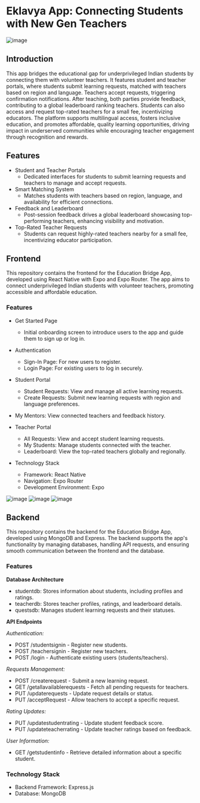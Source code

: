 # Eklavya App: Connecting Students with New Gen Teachers

![image](https://github.com/user-attachments/assets/722c7bb7-93d2-4274-9a4a-25a72053aac6)



## Introduction 
This app bridges the educational gap for underprivileged Indian students by connecting them with volunteer teachers. It features student and teacher portals, where students submit learning requests, matched with teachers based on region and language. Teachers accept requests, triggering confirmation notifications. After teaching, both parties provide feedback, contributing to a global leaderboard ranking teachers. Students can also access and request top-rated teachers for a small fee, incentivizing educators. The platform supports multilingual access, fosters inclusive education, and promotes affordable, quality learning opportunities, driving impact in underserved communities while encouraging teacher engagement through recognition and rewards.

## Features
- Student and Teacher Portals
  - Dedicated interfaces for students to submit learning requests and teachers to manage and accept requests.
- Smart Matching System
  - Matches students with teachers based on region, language, and availability for efficient connections.
- Feedback and Leaderboard
  - Post-session feedback drives a global leaderboard showcasing top-performing teachers, enhancing visibility and motivation.
- Top-Rated Teacher Requests
  - Students can request highly-rated teachers nearby for a small fee, incentivizing educator participation.
 
## Frontend

This repository contains the frontend for the Education Bridge App, developed using React Native with Expo and Expo Router. The app aims to connect underprivileged Indian students with volunteer teachers, promoting accessible and affordable education.

### Features
- Get Started Page
  - Initial onboarding screen to introduce users to the app and guide them to sign up or log in.

- Authentication
  - Sign-In Page: For new users to register.
  - Login Page: For existing users to log in securely.

- Student Portal
  - Student Requests: View and manage all active learning requests.
  - Create Requests: Submit new learning requests with region and language preferences.

- My Mentors: View connected teachers and feedback history.

- Teacher Portal
  - All Requests: View and accept student learning requests.
  - My Students: Manage students connected with the teacher.
  - Leaderboard: View the top-rated teachers globally and regionally.

- Technology Stack
  - Framework: React Native
  - Navigation: Expo Router
  - Development Environment: Expo


![image](https://github.com/user-attachments/assets/47af25b9-a6d9-48f9-8a0c-ec7f01ec7a21)
![image](https://github.com/user-attachments/assets/a42e428e-910f-4439-8f71-72eef46bd084)
![image](https://github.com/user-attachments/assets/07ea1b0d-5b4e-4e85-8a3f-afc8811b7fd8)


## Backend
This repository contains the backend for the Education Bridge App, developed using MongoDB and Express. The backend supports the app's functionality by managing databases, handling API requests, and ensuring smooth communication between the frontend and the database.

### Features
**Database Architecture**

- studentdb: Stores information about students, including profiles and ratings.
- teacherdb: Stores teacher profiles, ratings, and leaderboard details.
- questsdb: Manages student learning requests and their statuses.

**API Endpoints**

_Authentication:_
- POST /studentsignin - Register new students.
- POST /teachersignin - Register new teachers.
- POST /login - Authenticate existing users (students/teachers).

_Requests Management:_
- POST /createrequest - Submit a new learning request.
- GET /getallavailablerequests - Fetch all pending requests for teachers.
- PUT /updaterequests - Update request details or status.
- PUT /acceptRequest - Allow teachers to accept a specific request.

_Rating Updates:_
- PUT /updatestudentrating - Update student feedback score.
- PUT /updateteacherrating - Update teacher ratings based on feedback.

_User Information:_
- GET /getstudentinfo - Retrieve detailed information about a specific student.

### Technology Stack
- Backend Framework: Express.js
- Database: MongoDB
